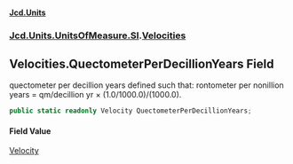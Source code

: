 #### [Jcd.Units](index.md 'index')
### [Jcd.Units.UnitsOfMeasure.SI](Jcd.Units.UnitsOfMeasure.SI.md 'Jcd.Units.UnitsOfMeasure.SI').[Velocities](Velocities.md 'Jcd.Units.UnitsOfMeasure.SI.Velocities')

## Velocities.QuectometerPerDecillionYears Field

quectometer per decillion years defined such that: rontometer per nonillion years = qm/decillion yr × (1.0/1000.0)/(1000.0).

```csharp
public static readonly Velocity QuectometerPerDecillionYears;
```

#### Field Value
[Velocity](Velocity.md 'Jcd.Units.UnitTypes.Velocity')